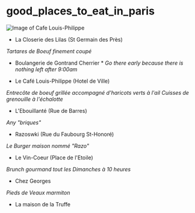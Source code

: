good_places_to_eat_in_paris
===========================

![Image of Cafe Louis-Philippe](http://rely.io/lp.jpg)


* La Closerie des Lilas (St Germain des Près)

*Tartares de Boeuf finement coupé*

* Boulangerie de Gontrand Cherrier *
*Go there early because there is nothing left after 9:00am*

* Le Café Louis-Philippe (Hotel de Ville)

*Entrecôte de boeuf grillée accompagné d'haricots verts à l'ail*
*Cuisses de grenouille à l'échalotte*

* L'Ebouillanté (Rue de Barres)

*Any "briques"*

* Razoswki (Rue du Faubourg St-Honoré)

*Le Burger maison nommé "Razo"*

* Le Vin-Coeur (Place de l'Etoile)

*Brunch gourmand tout les Dimanches à 10 heures*

* Chez Georges

*Pieds de Veaux marmiton*

* La maison de la Truffe
